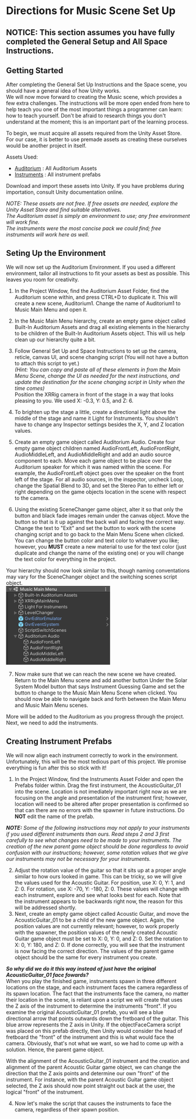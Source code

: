 # Directions for Music Scene Set Up

## __NOTICE: This section assumes you have fully completed the General Setup and All Space Instructions.__

## Getting Started

After completing the General Set Up Instructions and the Space scene, you should have a general idea of how Unity works. </br>
We will now move forward to creating the Music scene, which provides a few extra challenges. The instructions will be more open ended from here to help teach you one of the most important things a programmer can learn: how to teach yourself. Don't be afraid to research things you don't understand at the moment; this is an important part of the learning process. </br>

To begin, we must acquire all assets required from the Unity Asset Store. For our case, it is better to use premade assets as creating these ourselves would be another project in itself.

Assets Used: 
- [Auditorium](https://assetstore.unity.com/packages/3d/environments/auditorium-141127) : All Auditorium Assets
- [Instruments](https://assetstore.unity.com/packages/3d/props/stylized-musical-instruments-pack-176502) : All instrument prefabs

Download and import these assets into Unity. If you have problems during importation, consult Unity documentation online.

<i>NOTE: These assets are not free. If free assets are needed, explore the Unity Asset Store and find suitable alternatives. </br>
The Auditorium asset is simply an environment to use; any free environment will work fine. </br>
The instruments were the most concise pack we could find; free instruments will work here as well. </br> </i>

## Seting Up the Environment

We will now set up the Auditorium Environment. If you used a different environment, tailor all instructions to fit your assets as best as possible. This leaves you room for creativity.

1. In the Project Window, find the Auditorium Asset Folder, find the Auditorium scene within, and press CTRL+D to duplicate it. This will create a new scene, Auditorium1. Change the name of Auditorium1 to Music Main Menu and open it.
2. In the Music Main Menu hierarchy, create an empty game object called Built-In Auditorium Assets and drag all existing elements in the hierarchy to be children of the Built-In Auditorium Assets object. This will us help clean up our hierarchy quite a bit. 
3. Follow General Set Up and Space Instructions to set up the camera, reticle, canvas UI, and scene changing script (You will not have a button to attach this script to yet.) </br>
<i> (Hint: You can copy and paste all of these elements in from the Main Menu Scene, change the UI as needed for the next instructions, and update the destination for the scene changing script in Unity when the time comes) </i> </br>
Position the XRRig camera in front of the stage in a way that looks pleasing to you. We used X: -0.3, Y: 0.5, and Z: 6.
4. To brighten up the stage a little, create a directional light above the middle of the stage and name it Light for Instruments. You shouldn't have to change any Inspector settings besides the X, Y, and Z location values.

5. Create an empty game object called Auditorium Audio. Create four empty game object children named AudioFrontLeft, AudioFrontRight, AudioMiddleLeft, and AudioMiddleRight and add an audio source component to each. Move each game object to be place over the Auditorium speaker for which it was named within the scene. For example, the AudioFrontLeft object goes over the speaker on the front left of the stage. For all audio sources, in the inspector, uncheck Loop, change the Spatial Blend to 3D, and set the Stereo Pan to either left or right depending on the game objects location in the scene with respect to the camera.

6. Using the existing SceneChanger game object, alter it so that only the button and black fade images remain under the canvas object. Move the button so that is it up against the back wall and facing the correct way. Change the text to "Exit" and set the button to work with the scene changing script and to go back to the Main Menu Scene when clicked. You can change the button color and text color to whatever you like; however, you <b>MUST</b> create a new material to use for the text color (just dupilcate and change the name of the existing one) or you will change the text color for everything in the project.

Your hierarchy should now look similar to this, though naming conventations may vary for the SceneChanger object and the switching scenes script object. </br>
![Initial_Music_Hierarchy](Screenshots/Music/Initial_Music_Hierarchy.png "Initial Music Hierarchy")

7. Now make sure that we can reach the new scene we have created. Return to the Main Menu scene and add another button Under the Solar System Model button that says Instrument Guessing Game and set the button to change to the Music Main Menu Scene when clicked. You should now be able to navigate back and forth between the Main Menu and Music Main Menu scenes.

More will be added to the Auditorium as you progress through the project. Next, we need to add the instruments.

## Creating Instrument Prefabs
 We will now align each instrument correctly to work in the environment. Unfortunately, this will be the most tedious part of this project. We promise everything is fun after this so stick with it!
 
 1. In the Project Window, find the Instruments Asset Folder and open the Prefabs folder within. Drag the first instrument, the AcousticGuitar_01 into the scene. Location is not imediately important right now as we are focusing on the angle and presentation of the instrument first; however, location will need to be altered after proper presentation is confirmed so that can there are no errors with the spawner in future instructions. Do <b>NOT</b> edit the name of the prefab. </br>

<i><b>NOTE:</b> Some of the following instructions may not apply to your instruments if you used different instruments than ours. Read steps 2 and 3 first carefully to see what changes need to be made to your instruments. The creation of the new parent game object should be done regardless to avoid confusion with our instructions; however, some rotation values that we give our instruments may not be necessary for your instruments. </i> </br>

2. Adjust the rotation value of the guitar so that it sits up at a proper angle similar to how ours looked in game. This can be tricky, so we will give the values used for the Acoustic Guitar. For position, use X: 0, Y: 1, and Z: 0. For rotation, use X: -70, Y: -180, Z: 0. These values will change with each instrument, explore and see what looks best for each. Note that the instrument appears to be backwards right now, the reason for this will be addressed shortly.
3. Next, create an empty game object called Acoustic Guitar, and move the AcousticGuitar_01 to be a child of the new game object. Again, the position values are not currently relevant; however, to work properly with the spawner, the position values of the newly created Acoustic Guitar game object must be set to X: 0, Y: 0, and Z: 0. Set the rotation to X: 0, Y: 180, and Z: 0. If done correctly, you will see that the instrument is now facing the correct direction. The values of the parent game object should be the same for every instrument you create.</br>

<i><b>So why did we do it this way instead of just have the original AcousticGuitar_01 face fowards?</i></b></br>
When you play the finished game, instruments spawn in three different locations on the stage, and each instrument faces the camera regardless of its spawn location. The fact that the instruments face the camera, no matter their location in the scene, is reliant upon a script we will create that uses the Z axis of the instrument to determine the instruments "front". If you examine the original AcousticGuitar_01 prefab, you will see a blue directional arrow that points outwards down the fretboard of the guitar. This blue arrow represents the Z axis in Unity. If the objectFaceCamera script was placed on this prefab directly, then Unity would consider the head of fretboard the "front" of the instrument and this is what would face the camera. Obviously, that's not what we want, so we had to come up with a solution. Hence, the parent game object. </br>

With the alignment of the AcousticGuitar_01 instrument and the creation and alignment of the parent Acoustic Guitar game object, we can change the direction that the Z axis points and determine our own "front" of the instrument. For instance, with the parent Acoustic Guitar game object selected, the Z axis should now point straight out back at the user, the logical "front" of the instrument.

4. Now let's make the script that causes the instruments to face the camera, regardless of their spawn position.
